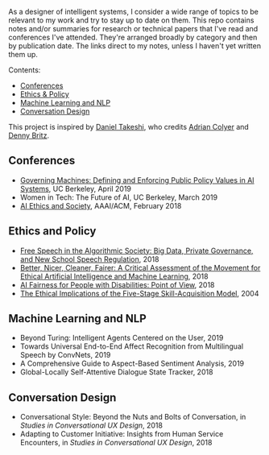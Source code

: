 As a designer of intelligent systems, I consider a wide range of topics to be relevant to my work and try to stay up to date on them. This repo contains notes and/or summaries for research or technical papers that I've read and conferences I've attended. They're arranged broadly by category and then by publication date. The links direct to my notes, unless I haven't yet written them up.

Contents:

- [Conferences](#conferences)
- [Ethics & Policy](#ethics-and-policy)
- [Machine Learning and NLP](#machine-learning-and-nlp)
- [Conversation Design](#conversation-design)

This project is inspired by [Daniel Takeshi][1], who credits [Adrian Colyer][2] and [Denny Britz][3].


## Conferences

- [Governing Machines: Defining and Enforcing Public Policy Values in AI Systems](/conferences/BCLT-BLTJ_Symposium_Governing_Machines_Defining_and_Enforcing_Public_Policy_Values_in_AI_Systems.md), UC Berkeley, April 2019
- Women in Tech: The Future of AI, UC Berkeley, March 2019
- [AI Ethics and Society](/conferences/AIES_2018.md), AAAI/ACM, February 2018


## Ethics and Policy

- [Free Speech in the Algorithmic Society: Big Data, Private Governance, and New School Speech Regulation](/papers/Free_Speech_in_the_Algorithmic_Society.md), 2018
- [Better, Nicer, Cleaner, Fairer: A Critical Assessment of the Movement for Ethical Artificial Intelligence and Machine Learning](/papers/Better_Nicer_Clearer_Fairer.md), 2018
- [AI Fairness for People with Disabilities: Point of View](/papers/AI_Fairness_for_People_with_Disabilities.md), 2018
- [The Ethical Implications of the Five-Stage Skill-Acquisition Model](/papers/Ethical_Implications_of_the_Five-Stage_Skill-Acquisition_Model.md), 2004


## Machine Learning and NLP

- Beyond Turing: Intelligent Agents Centered on the User, 2019
- Towards Universal End-to-End Affect Recognition from Multilingual Speech by ConvNets, 2019
- A Comprehensive Guide to Aspect-Based Sentiment Analysis, 2019
- Global-Locally Self-Attentive Dialogue State Tracker, 2018


## Conversation Design

- Conversational Style: Beyond the Nuts and Bolts of Conversation, in _Studies in Conversational UX Design_, 2018
- Adapting to Customer Initiative: Insights from Human Service Encounters, in _Studies in Conversational UX Design_, 2018



[1]:https://github.com/DanielTakeshi/Paper_Notes
[2]:https://blog.acolyer.org/about/
[3]:https://github.com/dennybritz/deeplearning-papernotes
